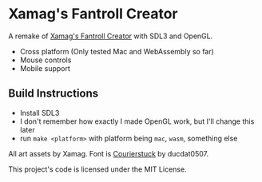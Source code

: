 # Xamag's Fantroll Creator

A remake of [Xamag's Fantroll Creator](https://xamag.itch.io/fantroll-creator) with SDL3 and OpenGL.
* Cross platform (Only tested Mac and WebAssembly so far)
* Mouse controls
* Mobile support

## Build Instructions
* Install SDL3
* I don't remember how exactly I made OpenGL work, but I'll change this later
* run `make <platform>` with platform being `mac`, `wasm`, something else

All art assets by Xamag.
Font is [Courierstuck](https://fontstruct.com/fontstructions/show/1880599/courierstuck) by ducdat0507.

This project's code is licensed under the MIT License.